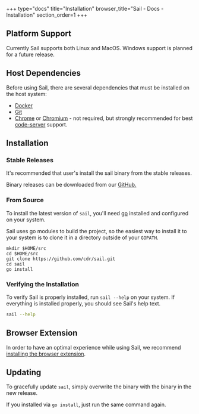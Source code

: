 +++
type="docs"
title="Installation"
browser_title="Sail - Docs - Installation"
section_order=1
+++

## Platform Support

Currently Sail supports both Linux and MacOS. Windows support is planned for a future release.

## Host Dependencies

Before using Sail, there are several dependencies that must be installed on the host system:

- [Docker](https://docs.docker.com/install/)
- [Git](https://git-scm.com/book/en/v2/Getting-Started-Installing-Git)
- [Chrome](https://www.google.com/chrome/) or [Chromium](https://www.chromium.org/getting-involved/download-chromium) - not required, but strongly recommended for best [code-server](https://github.com/cdr/code-server) support.


## Installation

### Stable Releases

It's recommended that user's install the sail binary from the stable releases.

Binary releases can be downloaded from our [GitHub.](https://github.com/cdr/sail/releases)

### From Source

To install the latest version of `sail`, you'll need [go](https://golang.org/) installed and configured on your system. 

Sail uses go modules to build the project, so the easiest way to install it to your system is to clone it in a directory
outside of your `GOPATH`.

```
mkdir $HOME/src
cd $HOME/src
git clone https://github.com/cdr/sail.git
cd sail
go install
```


### Verifying the Installation

To verify Sail is properly installed, run `sail --help` on your system. If everything is installed
properly, you should see Sail's help text.

```bash
sail --help
```

## Browser Extension

In order to have an optimal experience while using Sail, we recommend [installing the browser extension](/docs/browser-extension/).


## Updating

To gracefully update `sail`, simply overwrite the binary with the binary 
in the new release.

If you installed via `go install`, just run the same command again.
